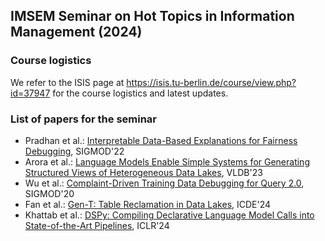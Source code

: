 ## IMSEM Seminar on Hot Topics in Information Management (2024)

### Course logistics

We refer to the ISIS page at https://isis.tu-berlin.de/course/view.php?id=37947 for the course logistics and latest updates.

### List of papers for the seminar

 * Pradhan et al.: [Interpretable Data-Based Explanations for Fairness Debugging](https://romilapradhan.github.io/assets/pdf/gopher-sigmod.pdf), SIGMOD'22 
 * Arora et al.: [Language Models Enable Simple Systems for Generating Structured Views of Heterogeneous Data Lakes](https://www.vldb.org/pvldb/vol17/p92-arora.pdf), VLDB'23 
 * Wu et al.: [Complaint-Driven Training Data Debugging for Query 2.0](https://www2.cs.sfu.ca/~jnwang/papers/sigmod2020-rain-full-version.pdf), SIGMOD'20
 * Fan et al.: [Gen-T: Table Reclamation in Data Lakes](https://arxiv.org/pdf/2403.14128), ICDE'24
 * Khattab et al.: [DSPy: Compiling Declarative Language Model Calls into State-of-the-Art Pipelines](https://arxiv.org/pdf/2310.03714), ICLR'24

